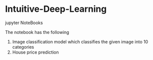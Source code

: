 # Intuitive-Deep-Learning
jupyter NoteBooks

The notebook has the following 
1. Image classification model which classifies the given image into 10 categories
2. House price prediction 
